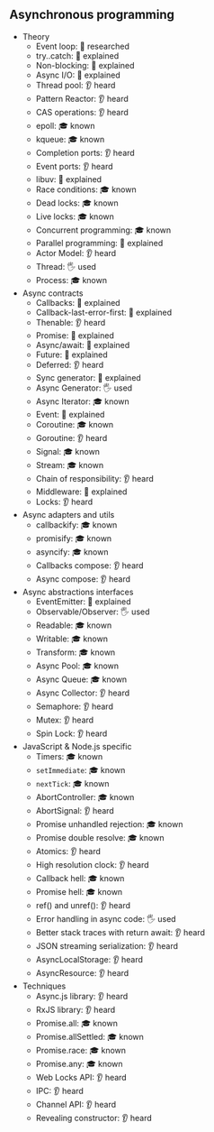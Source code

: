 ## Asynchronous programming

- Theory
  - Event loop: 🔬 researched
  - try..catch: 🙋 explained
  - Non-blocking: 🙋 explained
  - Async I/O: 🙋 explained
  - Thread pool: 👂 heard
  - Pattern Reactor: 👂 heard
  - CAS operations: 👂 heard
  - epoll: 🎓 known
  - kqueue: 🎓 known
  - Completion ports: 👂 heard
  - Event ports: 👂 heard
  - libuv: 🙋 explained
  - Race conditions: 🎓 known
  - Dead locks: 🎓 known
  - Live locks: 🎓 known
  - Concurrent programming: 🎓 known
  - Parallel programming: 🙋 explained
  - Actor Model: 👂 heard
  - Thread: 🖐 used
  - Process: 🎓 known
- Async contracts
  - Callbacks: 🙋 explained
  - Callback-last-error-first: 🙋 explained
  - Thenable: 👂 heard
  - Promise: 🙋 explained
  - Async/await: 🙋 explained
  - Future: 🙋 explained
  - Deferred: 👂 heard
  - Sync generator: 🙋 explained
  - Async Generator: 🖐 used
  - Async Iterator: 🎓 known
  - Event: 🙋 explained
  - Coroutine: 🎓 known
  - Goroutine: 👂 heard
  - Signal: 🎓 known
  - Stream: 🎓 known
  - Chain of responsibility: 👂 heard
  - Middleware: 🙋 explained
  - Locks: 👂 heard
- Async adapters and utils
  - callbackify: 🎓 known
  - promisify: 🎓 known
  - asyncify: 🎓 known
  - Callbacks compose: 👂 heard
  - Async compose: 👂 heard
- Async abstractions interfaces
  - EventEmitter: 🙋 explained
  - Observable/Observer: 🖐 used
  - Readable: 🎓 known
  - Writable: 🎓 known
  - Transform: 🎓 known
  - Async Pool: 🎓 known
  - Async Queue: 🎓 known
  - Async Collector: 👂 heard
  - Semaphore: 👂 heard
  - Mutex: 👂 heard
  - Spin Lock: 👂 heard
- JavaScript & Node.js specific
  - Timers: 🎓 known
  - `setImmediate`: 🎓 known
  - `nextTick`: 🎓 known
  - AbortController: 🎓 known
  - AbortSignal: 👂 heard
  - Promise unhandled rejection: 🎓 known
  - Promise double resolve: 🎓 known
  - Atomics: 👂 heard
  - High resolution clock: 👂 heard
  - Callback hell: 🎓 known
  - Promise hell: 🎓 known
  - ref() and unref(): 👂 heard
  - Error handling in async code: 🖐 used
  - Better stack traces with return await: 👂 heard
  - JSON streaming serialization: 👂 heard
  - AsyncLocalStorage: 👂 heard
  - AsyncResource: 👂 heard
- Techniques
  - Async.js library: 👂 heard
  - RxJS library: 👂 heard
  - Promise.all: 🎓 known
  - Promise.allSettled: 🎓 known
  - Promise.race: 🎓 known
  - Promise.any: 🎓 known
  - Web Locks API: 👂 heard
  - IPC: 👂 heard
  - Channel API: 👂 heard
  - Revealing constructor: 👂 heard
